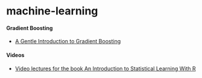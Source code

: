 # machine-learning

#### Gradient Boosting
- [A Gentle Introduction to Gradient Boosting](http://www.ccs.neu.edu/home/vip/teach/MLcourse/4_boosting/slides/gradient_boosting.pdf)
#### Videos
 - [Video lectures for the book An Introduction to Statistical Learning With R](http://www.dataschool.io/15-hours-of-expert-machine-learning-videos/)


